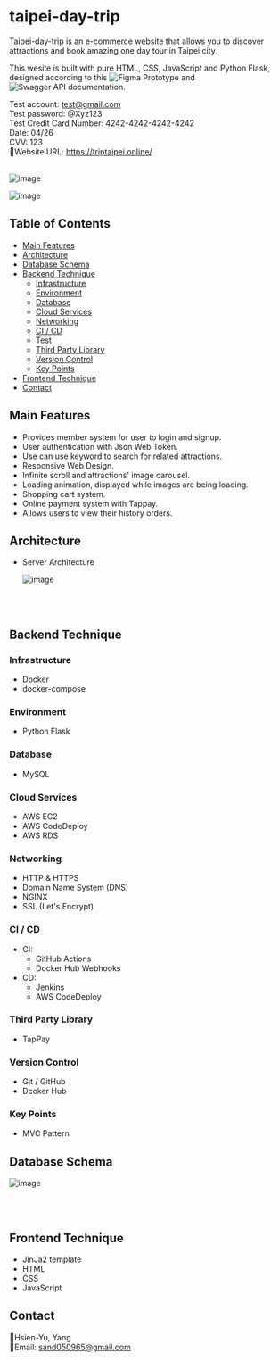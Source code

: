 # taipei-day-trip

Taipei-day-trip is an e-commerce website that allows you to discover attractions and book amazing one day tour in Taipei city.

This wesite is built with pure HTML, CSS, JavaScript and Python Flask, designed according to this ![Figma Prototype](https://www.figma.com/file/MZkYBH31H5gyLoZoZq116j/Taipei-Trip-%E5%8F%B0%E5%8C%97%E4%B8%80%E6%97%A5%E9%81%8A-2.0) and ![Swagger API documentation](https://app.swaggerhub.com/apis-docs/padax/taipei-day-trip/1.1.0).


Test account: test@gmail.com
<br/>
Test password: @Xyz123
<br/>
Test Credit Card Number: 4242-4242-4242-4242
<br/>
Date: 04/26
<br/>
CVV: 123
<br/>
🔗Website URL: https://triptaipei.online/
<br/>
<br/>

  ![image](https://github.com/sand050965/taipei-day-trip/blob/main/readme/index.png?raw=true)

  ![image](https://github.com/sand050965/taipei-day-trip/blob/main/readme/booking.png?raw=true)

## Table of Contents

- [Main Features](#main-features)
- [Architecture](#architecture)
- [Database Schema](#database-schema)
- [Backend Technique](#backend-technique)
  - [Infrastructure](#infrastructure)
  - [Environment](#environment)
  - [Database](#database)
  - [Cloud Services](#cloud-services)
  - [Networking](#networking)
  - [CI / CD](#ci--cd)
  - [Test](#test)
  - [Third Party Library](#third-party-library)
  - [Version Control](#version-control)
  - [Key Points](#key-points)
- [Frontend Technique](#frontend-technique)
- [Contact](#contact)

## Main Features

- Provides member system for user to login and signup.
- User authentication with Json Web Token.
- Use can use keyword to search for related attractions.
- Responsive Web Design.
- Infinite scroll and attractions' image carousel.
- Loading animation, displayed while images are being loading.
- Shopping cart system.
- Online payment system with Tappay.
- Allows users to view their history orders.

## Architecture

- Server Architecture

  ![image](https://github.com/sand050965/taipei-day-trip/blob/main/readme/archetecture.png?raw=true)

<br/>
<br/>

## Backend Technique

### Infrastructure

- Docker
- docker-compose

### Environment

- Python Flask

### Database

- MySQL

### Cloud Services

- AWS EC2
- AWS CodeDeploy
- AWS RDS

### Networking

- HTTP & HTTPS
- Domain Name System (DNS)
- NGINX
- SSL (Let's Encrypt)

### CI / CD

- CI: 
  - GitHub Actions
  - Docker Hub Webhooks
- CD: 
  - Jenkins
  - AWS CodeDeploy

### Third Party Library

- TapPay

### Version Control

- Git / GitHub
- Dcoker Hub

### Key Points

- MVC Pattern

## Database Schema

![image](https://github.com/sand050965/taipei-day-trip/blob/main/readme/ERD.png?raw=true)

<br/>
<br/>

## Frontend Technique

- JinJa2 template
- HTML
- CSS
- JavaScript

## Contact

🙂Hsien-Yu, Yang
<br/>
📩Email: sand050965@gmail.com